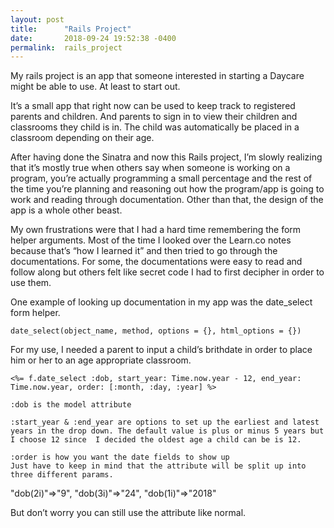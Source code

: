 ```yaml
---
layout: post
title:      "Rails Project"
date:       2018-09-24 19:52:38 -0400
permalink:  rails_project
---
```



My rails project is an app that someone interested in starting a Daycare might be able to use. At least to start out.

It’s a small app that right now can be used to keep track to registered parents and children. And parents to sign in to view their children and classrooms they child is in. The child was automatically be placed in a classroom depending on their age.

After having done the Sinatra and now this Rails project, I’m slowly realizing that it’s mostly true when others say when someone is working on a program, you’re actually programming a small percentage and the rest of the time you’re planning and reasoning out how the program/app is going to work and reading through documentation. Other than that, the design of the app is a whole other beast.

My own frustrations were that I had a hard time remembering the form helper arguments. Most of the time I looked over the Learn.co notes because that’s “how I learned it” and then tried to go through the documentations. For some, the documentations were easy to read and follow along but others felt like secret code I had to first decipher in order to use them.

One example of looking up documentation in my app was the date_select form helper.

```
date_select(object_name, method, options = {}, html_options = {})
```
For my use, I needed a parent to input a child’s brithdate in order to place him or her to an age appropriate classroom.

```
<%= f.date_select :dob, start_year: Time.now.year - 12, end_year: Time.now.year, order: [:month, :day, :year] %>

:dob is the model attribute

:start_year & :end_year are options to set up the earliest and latest years in the drop down. The default value is plus or minus 5 years but I choose 12 since  I decided the oldest age a child can be is 12.

:order is how you want the date fields to show up
Just have to keep in mind that the attribute will be split up into three different params.
```

"dob(2i)"=>"9", "dob(3i)"=>"24", "dob(1i)"=>"2018"

But don’t worry you can still use the attribute like normal.
